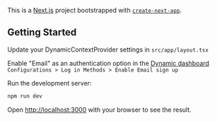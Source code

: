 This is a [Next.js](https://nextjs.org/) project bootstrapped with [`create-next-app`](https://github.com/vercel/next.js/tree/canary/packages/create-next-app).

## Getting Started

Update your DynamicContextProvider settings in `src/app/layout.tsx`

Enable "Email" as an authentication option in the [Dynamic dashboard](https://app.dynamic.xyz/) `Configurations > Log in Methods > Enable Email sign up`

Run the development server:

```bash
npm run dev
```

Open [http://localhost:3000](http://localhost:3000) with your browser to see the result.
